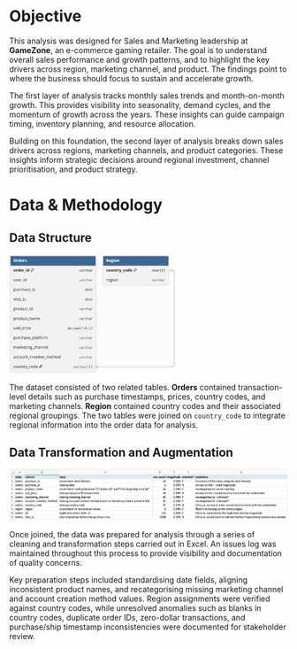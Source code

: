 # Objective
This analysis was designed for Sales and Marketing leadership at **GameZone**, an e-commerce gaming retailer. The goal is to understand overall sales performance and growth patterns, and to highlight the key drivers across region, marketing channel, and product. The findings point to where the business should focus to sustain and accelerate growth.  

The first layer of analysis tracks monthly sales trends and month-on-month growth. This provides visibility into seasonality, demand cycles, and the momentum of growth across the years. These insights can guide campaign timing, inventory planning, and resource allocation.  

Building on this foundation, the second layer of analysis breaks down sales drivers across regions, marketing channels, and product categories. These insights inform strategic decisions around regional investment, channel prioritisation, and product strategy.  

# Data & Methodology  

## Data Structure  
<img src="dbdiagram_.png" alt="Database schema showing relationship between Orders and Region tables" width="60%"/>

The dataset consisted of two related tables. **Orders** contained transaction-level details such as purchase timestamps, prices, country codes, and marketing channels. **Region** contained country codes and their associated regional groupings. The two tables were joined on `country_code` to integrate regional information into the order data for analysis.

## Data Transformation and Augmentation  
![Issues log documenting data quality checks](issues_log.png)

Once joined, the data was prepared for analysis through a series of cleaning and transformation steps carried out in Excel. An issues log was maintained throughout this process to provide visibility and documentation of quality concerns. 

Key preparation steps included standardising date fields, aligning inconsistent product names, and recategorising missing marketing channel and account creation method values. Region assignments were verified against country codes, while unresolved anomalies such as blanks in country codes, duplicate order IDs, zero-dollar transactions, and purchase/ship timestamp inconsistencies were documented for stakeholder review.

